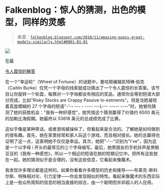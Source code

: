 <!--yml

category: 未分类

date: 2024-05-12 21:16:29

-->

# Falkenblog：惊人的猜测，出色的模型，同样的灵感

> 来源：[`falkenblog.blogspot.com/2010/11/amazing-guess-great-models-similarly.html#0001-01-01`](http://falkenblog.blogspot.com/2010/11/amazing-guess-great-models-similarly.html#0001-01-01)

![](https://blogger.googleusercontent.com/img/b/R29vZ2xl/AVvXsEhUiSqDj8laDmljMVDO5LUjuXIrpXLeFT7EbIo9WtZKtUQTWt0MAvrI0XGHoZSG_ddGA8QtfSuAYbp1c3-4AhBP2egH46zXb6bEJEQZPPucjRRrPa6k0eMbUqmhUOeuCJSvLLGM-Q/s1600/alg_wheel_of_fortune.jpg)

在最

[令人震惊的解答](http://voices.washingtonpost.com/blog-post/2010/11/wheel_of_fortune_contest_pulls.html)

在一个"幸运轮"（Wheel of Fortune）的谜题中，曼哈顿编辑凯特琳·伯克（Caitlin Burke）仅凭一个字母的线索就成功猜出了一个令人震惊的长答案。该节目让你旋转一个轮盘，每猜对一个字母都会有相应的奖品，通常你会等到短语大部分完成，比如"Risky Stocks are Crappy Passive In-estments"。但是当她凝视着高度模糊的 27 个字母的短语"-'-- --- - ---- ---L--- ----- ----"时，她冒险猜测了她的获胜机会："我有一种好感觉"。她凭借这个猜测赢得了价值约 6500 美元的加勒比海假期。她最终以 53618 美元的总成绩完成了比赛。

这似乎像是某种笑话，或者游戏被操纵了，但看起来是合法的。了解她是如何做到的很有趣。首先，她在家里经常和家人玩这个游戏，而且相对擅长。她的总赢得也证明了这一点，这表明她不仅仅是幸运。其次，她把"-'--"识别为"I've"，因为这是一个以字母 i 开头的最常见的三个字母缩写。最后，她男朋友的手机铃声是黑眼豆豆的《我有一种感觉》，所以一个相近的短语在她的短期记忆中。把所有这些放在一起，她的猜测似乎是合理的，没有这些信息，它看起来像魔术。

我发现许多理论都是这样的。如果你看看许多模型的历史和推导——布莱克-斯科尔斯、特殊相对论、引力定律——你会发现相似的特性。看起来像魔术的东西实际上是一些众所周知的信息的相当直接的综合，由一个聪明但并非超人的人应用。

